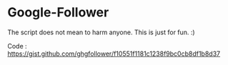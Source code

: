# Google-Follower

The script does not mean to harm anyone. This is just for fun. :)

Code : https://gist.github.com/ghgfollower/f10551f1181c1238f9bc0cb8df1b8d37
